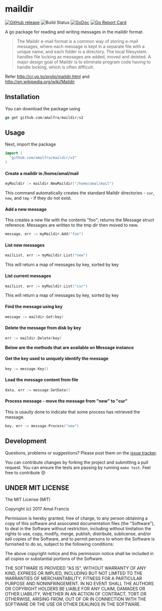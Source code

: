 maildir
=======
[![GitHub release](https://img.shields.io/github/release/amalfra/maildir.svg)](https://github.com/amalfra/maildir/releases)
![Build Status](https://github.com/amalfra/maildir/actions/workflows/test.yml/badge.svg?branch=main)
[![GoDoc](https://godoc.org/github.com/amalfra/maildir/v2?status.svg)](https://godoc.org/github.com/amalfra/maildir/v2)
[![Go Report Card](https://goreportcard.com/badge/github.com/amalfra/maildir/v2)](https://goreportcard.com/report/github.com/amalfra/maildir/v2)

A go package for reading and writing messages in the maildir format.

> The Maildir e-mail format is a common way of storing e-mail messages, where each message is kept in a separate file with a unique name, and each folder is a directory. The local filesystem handles file locking as messages are added, moved and deleted. A major design goal of Maildir is to eliminate program code having to handle locking, which is often difficult.

Refer http://cr.yp.to/proto/maildir.html and http://en.wikipedia.org/wiki/Maildir

## Installation

You can download the package using

``` go
go get github.com/amalfra/maildir/v2
```

## Usage

Next, import the package

``` go
import (
  "github.com/amalfra/maildir/v2"
)
```

#### Create a maildir in /home/amal/mail
``` go
myMaildir := maildir.NewMaildir("/home/amal/mail")
```

This command automatically creates the standard Maildir directories - `cur`,
`new`, and `tmp` - if they do not exist.

#### Add a new message
This creates a new file with the contents "foo"; returns the Message struct reference. Messages are written to the tmp dir then moved to new.
``` go
message, err := myMaildir.Add("foo")
```

#### List new messages
``` go
mailList, err := myMaildir.List("new")
```
This will return a map of messages by key, sorted by key

#### List current messages
``` go
mailList, err := myMaildir.List("cur")
```
This will return a map of messages by key, sorted by key

#### Find the message using key
``` go
message := maildir.Get(key)
```

#### Delete the message from disk by key
``` go
err := maildir.Delete(key)
```

**Below are the methods that are available on Message instance**

#### Get the key used to uniquely identify the message
``` go
key := message.Key()
```

#### Load the message content from file
``` go
data, err := message.GetData()
```

#### Process message - move the message from "new" to "cur"
This is usaully done to indicate that some process has retrieved the message.
``` go
key, err := message.Process("new")
```

## Development

Questions, problems or suggestions? Please post them on the [issue tracker](https://github.com/amalfra/maildir/issues).

You can contribute changes by forking the project and submitting a pull request. You can ensure the tests are passing by running ```make test```. Feel free to contribute :heart_eyes:

## UNDER MIT LICENSE

The MIT License (MIT)

Copyright (c) 2017 Amal Francis

Permission is hereby granted, free of charge, to any person obtaining a copy of this software and associated documentation files (the "Software"), to deal in the Software without restriction, including without limitation the rights to use, copy, modify, merge, publish, distribute, sublicense, and/or sell copies of the Software, and to permit persons to whom the Software is furnished to do so, subject to the following conditions:

The above copyright notice and this permission notice shall be included in all copies or substantial portions of the Software.

THE SOFTWARE IS PROVIDED "AS IS", WITHOUT WARRANTY OF ANY KIND, EXPRESS OR IMPLIED, INCLUDING BUT NOT LIMITED TO THE WARRANTIES OF MERCHANTABILITY, FITNESS FOR A PARTICULAR PURPOSE AND NONINFRINGEMENT. IN NO EVENT SHALL THE AUTHORS OR COPYRIGHT HOLDERS BE LIABLE FOR ANY CLAIM, DAMAGES OR OTHER LIABILITY, WHETHER IN AN ACTION OF CONTRACT, TORT OR OTHERWISE, ARISING FROM, OUT OF OR IN CONNECTION WITH THE SOFTWARE OR THE USE OR OTHER DEALINGS IN THE SOFTWARE.
